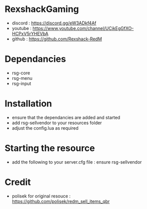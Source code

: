 # RexshackGaming
- discord : https://discord.gg/eW3ADkf4Af
- youtube : https://www.youtube.com/channel/UCikEgGfXO-HCPxV5rYHEVbA
- github : https://github.com/Rexshack-RedM

# Dependancies
- rsg-core
- rsg-menu
- rsg-input

# Installation
- ensure that the dependancies are added and started
- add rsg-sellvendor to your resources folder
- adjust the config.lua as required

# Starting the resource
- add the following to your server.cfg file : ensure rsg-sellvendor

# Credit
- polisek for original resouce : https://github.com/polisek/redm_sell_items_qbr
